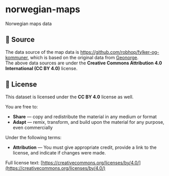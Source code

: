 # norwegian-maps
Norwegian maps data

## 📍 Source

The data source of the map data is https://github.com/robhop/fylker-og-kommuner, which is based on the original data from [Geonorge](https://www.geonorge.no).  
The above data sources are under the **Creative Commons Attribution 4.0 International (CC BY 4.0)** license.  

## 📄 License

This dataset is licensed under the **CC BY 4.0** license as well.

You are free to:
- **Share** — copy and redistribute the material in any medium or format
- **Adapt** — remix, transform, and build upon the material for any purpose, even commercially

Under the following terms:
- **Attribution** — You must give appropriate credit, provide a link to the license, and indicate if changes were made.

Full license text: [https://creativecommons.org/licenses/by/4.0/](https://creativecommons.org/licenses/by/4.0/)